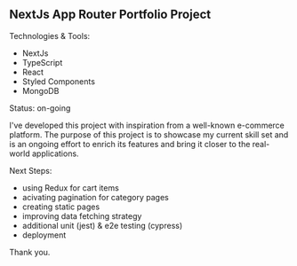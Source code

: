 ## NextJs App Router Portfolio Project

Technologies & Tools:
- NextJs
- TypeScript
- React
- Styled Components
- MongoDB

Status: on-going
 
I've developed this project with inspiration from a well-known e-commerce platform. The purpose of this project is to showcase my current skill set and is an ongoing effort to enrich its features and bring it closer to the real-world applications.

Next Steps:
- using Redux for cart items
- acivating pagination for category pages
- creating static pages
- improving data fetching strategy 
- additional unit (jest) & e2e testing (cypress)
- deployment

Thank you.
